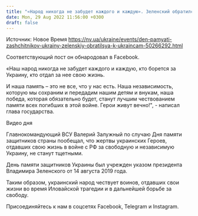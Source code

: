 ```yaml
---
title: "«Народ никогда не забудет каждого и каждую». Зеленский обратился к украинцам в День памяти защитников Украины"
date: Mon, 29 Aug 2022 11:56:00 +0300
draft: false
---
```

Источник: Новое Время https://nv.ua/ukraine/events/den-pamyati-zashchitnikov-ukrainy-zelenskiy-obratilsya-k-ukraincam-50266292.html


Соответствующий пост он обнародовал в Facebook.

«Наш народ никогда не забудет каждого и каждую, кто борется за Украину, кто отдал за нее свою жизнь.

И наша память – это не все, что у нас есть. Наша независимость, которую мы сохраним и передадим нашим детям и внукам, наша победа, которая обязательно будет, станут лучшим чествованием памяти всех погибших в этой войне. Герои живут вечно!", - написал глава государства.

 Видео дня   

Главнокомандующий ВСУ Валерий Залужный по случаю Дня памяти защитников страны пообещал, что жертвы украинских Героев, отдавших свою жизнь в войне с РФ за свободную и независимую Украину, не станут тщетными.

День памяти защитников Украины был учрежден указом президента Владимира Зеленского от 14 августа 2019 года.

Таким образом, украинский народ чествует воинов, отдавших свои жизни во время Иловайской трагедии и в дальнейшей борьбе за свободу.

Присоединяйтесь к нам в соцсетях Facebook, Telegram и Instagram.
